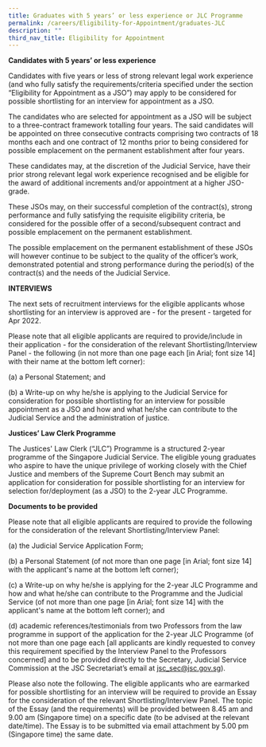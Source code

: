 ```yaml
---
title: Graduates with 5 years’ or less experience or JLC Programme
permalink: /careers/Eligibility-for-Appointment/graduates-JLC
description: ""
third_nav_title: Eligibility for Appointment
---
```

**Candidates with 5 years’ or less experience**

Candidates with five years or less of strong relevant legal work experience (and who fully satisfy the requirements/criteria specified under the section “Eligibility for Appointment as a JSO”) may apply to be considered for possible shortlisting for an interview for appointment as a JSO.

The candidates who are selected for appointment as a JSO will be subject to a three-contract framework totalling four years. The said candidates will be appointed on three consecutive contracts comprising two contracts of 18 months each and one contract of 12 months prior to being considered for possible emplacement on the permanent establishment after four years.

These candidates may, at the discretion of the Judicial Service, have their prior strong relevant legal work experience recognised and be eligible for the award of additional increments and/or appointment at a higher JSO-grade.

These JSOs may, on their successful completion of the contract(s), strong performance and fully satisfying the requisite eligibility criteria, be considered for the possible offer of a second/subsequent contract and possible emplacement on the permanent establishment.

The possible emplacement on the permanent establishment of these JSOs will however continue to be subject to the quality of the officer’s work, demonstrated potential and strong performance during the period(s) of the contract(s) and the needs of the Judicial Service.

**INTERVIEWS**

The next sets of recruitment interviews for the eligible applicants whose shortlisting for an interview is approved are - for the present - targeted for Apr 2022.

Please note that all eligible applicants are required to provide/include in their application - for the consideration of the relevant Shortlisting/Interview Panel - the following (in not more than one page each [in Arial; font size 14] with their name at the bottom left corner):

(a) a Personal Statement; and

(b) a Write-up on why he/she is applying to the Judicial Service for consideration for possible shortlisting for an interview for possible appointment as a JSO and how and what he/she can contribute to the Judicial Service and the administration of justice.


**Justices’ Law Clerk Programme**

The Justices' Law Clerk (“JLC”) Programme is a structured 2-year programme of the Singapore Judicial Service.  The eligible young graduates who aspire to have the unique privilege of working closely with the Chief Justice and members of the Supreme Court Bench may submit an application for consideration for possible shortlisting for an interview for selection for/deployment (as a JSO) to the 2-year JLC Programme.

**Documents to be provided**

Please note that all eligible applicants are required to provide the following for the consideration of the relevant Shortlisting/Interview Panel:

(a) the Judicial Service Application Form;

(b) a Personal Statement (of not more than one page [in Arial; font size 14] with the applicant's name at the bottom left corner);

(c) a Write-up on why he/she is applying for the 2-year JLC Programme and how and what he/she can contribute to the Programme and the Judicial Service (of not more than one page [in Arial; font size 14] with the applicant's name at the bottom left corner); and

(d) academic references/testimonials from two Professors from the law programme in support of the application for the 2-year JLC Programme (of not more than one page each [all applicants are kindly requested to convey this requirement specified by the Interview Panel to the Professors concerned] and to be provided directly to the Secretary, Judicial Service Commission at the JSC Secretariat’s email at jsc_sec@jsc.gov.sg).


Please also note the following.  The eligible applicants who are earmarked for possible shortlisting for an interview will be required to provide an Essay for the consideration of the relevant Shortlisting/Interview Panel.  The topic of the Essay (and the requirements) will be provided between 8.45 am and 9.00 am (Singapore time) on a specific date (to be advised at the relevant date/time).  The Essay is to be submitted via email attachment by 5.00 pm (Singapore time) the same date.